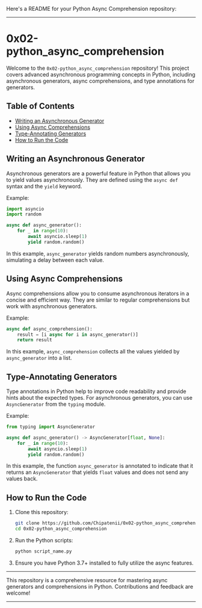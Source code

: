 Here's a README for your Python Async Comprehension repository:

---

# 0x02-python_async_comprehension

Welcome to the `0x02-python_async_comprehension` repository! This project covers advanced asynchronous programming concepts in Python, including asynchronous generators, async comprehensions, and type annotations for generators.

## Table of Contents

- [Writing an Asynchronous Generator](#writing-an-asynchronous-generator)
- [Using Async Comprehensions](#using-async-comprehensions)
- [Type-Annotating Generators](#type-annotating-generators)
- [How to Run the Code](#how-to-run-the-code)

## Writing an Asynchronous Generator

Asynchronous generators are a powerful feature in Python that allows you to yield values asynchronously. They are defined using the `async def` syntax and the `yield` keyword.

Example:
```python
import asyncio
import random

async def async_generator():
    for _ in range(10):
        await asyncio.sleep(1)
        yield random.random()
```

In this example, `async_generator` yields random numbers asynchronously, simulating a delay between each value.

## Using Async Comprehensions

Async comprehensions allow you to consume asynchronous iterators in a concise and efficient way. They are similar to regular comprehensions but work with asynchronous generators.

Example:
```python
async def async_comprehension():
    result = [i async for i in async_generator()]
    return result
```

In this example, `async_comprehension` collects all the values yielded by `async_generator` into a list.

## Type-Annotating Generators

Type annotations in Python help to improve code readability and provide hints about the expected types. For asynchronous generators, you can use `AsyncGenerator` from the `typing` module.

Example:
```python
from typing import AsyncGenerator

async def async_generator() -> AsyncGenerator[float, None]:
    for _ in range(10):
        await asyncio.sleep(1)
        yield random.random()
```

In this example, the function `async_generator` is annotated to indicate that it returns an `AsyncGenerator` that yields `float` values and does not send any values back.

## How to Run the Code

1. Clone this repository:
   ```bash
   git clone https://github.com/Chipatenii/0x02-python_async_comprehension.git
   cd 0x02-python_async_comprehension
   ```

2. Run the Python scripts:
   ```bash
   python script_name.py
   ```

3. Ensure you have Python 3.7+ installed to fully utilize the async features.

---

This repository is a comprehensive resource for mastering async generators and comprehensions in Python. Contributions and feedback are welcome!

---



